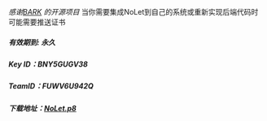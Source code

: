 
 *感谢[BARK](https://github.com/Finb/Bark) 的开源项目*
当你需要集成NoLet到自己的系统或重新实现后端代码时可能需要推送证书
 
##### 有效期到: *永久*
##### Key ID：*BNY5GUGV38*
##### TeamID：*FUWV6U942Q*
##### 下载地址：[NoLet.p8](https://github.com/sunvc/NoLets/releases/download/1.1.0/pushback.p8)